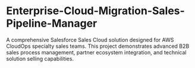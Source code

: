 # Enterprise-Cloud-Migration-Sales-Pipeline-Manager
A comprehensive Salesforce Sales Cloud solution designed for AWS CloudOps specialty sales teams. This project demonstrates advanced B2B sales process management, partner ecosystem integration, and technical solution selling capabilities.
